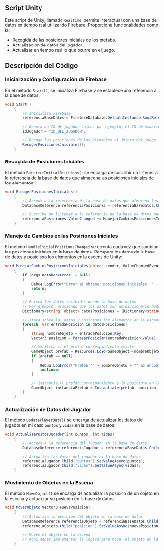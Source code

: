 ## Script Unity

Este script de Unity, llamado `Realtime`, permite interactuar con una base de datos en tiempo real utilizando Firebase. Proporciona funcionalidades como la:
- Recogida de las posiciones iniciales de los prefabs.
- Actualización de datos del jugador.
- Actualizar en tiempo real lo que ocurre en el juego.

## Descripción del Código

### Inicialización y Configuración de Firebase

En el método `Start()`, se inicializa Firebase y se establece una referencia a la base de datos:

```csharp
void Start()
    {
        // Inicializa Firebase
        referenciaBaseDatos = FirebaseDatabase.DefaultInstance.RootReference;

        // Genera un ID de jugador único, por ejemplo, el ID de usuario de Firebase Authentication
        idJugador = "ID_DEL_JUGADOR";

        // Recoge las posiciones de los elementos al inicio del juego
        RecogerPosicionesIniciales();
    }
```
### Recogida de Posiciones Iniciales
El método `RetrieveInitialPositions()` se encarga de suscribir un listener a la referencia de la base de datos que almacena las posiciones iniciales de los elementos:

```csharp
void RecogerPosicionesIniciales()
    {
        // Accede a la referencia de la base de datos que almacena las posiciones iniciales de los elementos
        DatabaseReference referenciaPosiciones = referenciaBaseDatos.Child("posicionesElementos");

        // Suscribe un listener a la referencia de la base de datos para escuchar cambios en las posiciones
        referenciaPosiciones.ValueChanged += ManejarCambiosPosicionesIniciales;
    }
```
### Manejo de Cambios en las Posiciones Iniciales
El método `HandleInitialPositionsChanged` se ejecuta cada vez que cambian las posiciones iniciales en la base de datos.
Recupera los datos de la base de datos y posiciona los elementos en la escena de Unity:

```csharp
void ManejarCambiosPosicionesIniciales(object sender, ValueChangedEventArgs args)
	{
    	if (args.DatabaseError != null)
    	{
        	Debug.LogError("Error al obtener posiciones iniciales: " + args.DatabaseError.Message);
        	return;
    	}

   		// Parsea los datos recibidos desde la base de datos
    	// Por ejemplo, asumiendo que los datos son un diccionario donde la clave es el nombre del objeto y el valor es la posición
    	Dictionary<string, object> datosPosiciones = (Dictionary<string, object>)args.Snapshot.Value;

    	// Itera sobre los datos y posiciona los elementos en la escena de Unity
    	foreach (var entradaPosicion in datosPosiciones)
    	{
        	string nombreObjeto = entradaPosicion.Key;
        	Vector3 posicion = ParsearPosicion(entradaPosicion.Value);

        	// Verifica si el prefab correspondiente existe
        	GameObject prefab = Resources.Load<GameObject>(nombreObjeto);
        	if (prefab == null)
        	{
            	Debug.LogError("Prefab '" + nombreObjeto + "' no encontrado en Resources.");
            	continue;
        	}

        	// Instancia el prefab correspondiente y lo posiciona en la escena
        	GameObject instanciaPrefab = Instantiate(prefab, posicion, Quaternion.identity);
    	}
	}
```

### Actualización de Datos del Jugador
El método `UpdatePlayerData()` se encarga de actualizar los datos del jugador en mi caso `puntos` y `vidas` en la base de datos:

```csharp
void ActualizarDatosJugador(int puntos, int vidas)
    {
        // Accede a la referencia del jugador en la base de datos
        DatabaseReference referenciaJugador = referenciaBaseDatos.Child("jugadores").Child(idJugador);

        // Actualiza los datos del jugador en la base de datos
        referenciaJugador.Child("puntos").SetValueAsync(puntos);
        referenciaJugador.Child("vidas").SetValueAsync(vidas);
    }
```

### Movimiento de Objetos en la Escena
El método `MoveObject()` se encarga de actualizar la posicion de un objeto en la escena y actualizar su posición en la base de datos:

```csharp
void MoverObjeto(Vector3 nuevaPosicion)
    {
        // Actualiza la posición del objeto en la base de datos
        DatabaseReference referenciaObjeto = referenciaBaseDatos.Child("objetos").Child("nombre_del_objeto");
        referenciaObjeto.Child("posicion").SetValueAsync(nuevaPosicion);

        // Mueve el objeto en la escena
        // Aquí debes implementar la lógica para mover el objeto en la escena de Unity
    }
```
